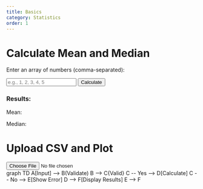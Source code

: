 ```yaml
---
title: Basics
category: Statistics
order: 1
---
```


# Calculate Mean and Median

Enter an array of numbers (comma-separated):

<input type="text" id="numberInput" placeholder="e.g., 1, 2, 3, 4, 5">
<button onclick="calculateStats()">Calculate</button>

<h3>Results:</h3>
<p>Mean: <span id="meanResult"></span></p>
<p>Median: <span id="medianResult"></span></p>


<h1>Upload CSV and Plot</h1>
<input type="file" id="fileInput" accept=".csv" />
<div id="plot"></div>
<script src="{{ site.baseurl }}/scripts/fileUpload.js"></script>
    
<!-- Include Lodash from CDN -->
<script src="https://cdn.jsdelivr.net/npm/lodash@4.17.21/lodash.min.js"></script>
<script src="https://cdn.plot.ly/plotly-latest.min.js"></script>

<script>
  function calculateStats() {
    const input = document.getElementById('numberInput').value;
    const numbers = _.compact(input.split(',').map(Number));

    if (numbers.length === 0) {
      alert('Please enter valid numbers.');
      return;
    }

    const mean = _.mean(numbers);
    const median = calculateMedian(numbers);

    document.getElementById('meanResult').textContent = mean.toFixed(2);
    document.getElementById('medianResult').textContent = median.toFixed(2);
  }

  function calculateMedian(numbers) {
    numbers.sort((a, b) => a - b);
    const mid = Math.floor(numbers.length / 2);

    if (numbers.length % 2 === 0) {
      return (numbers[mid - 1] + numbers[mid]) / 2;
    } else {
      return numbers[mid];
    }
  }
</script>

<div class="mermaid">
graph TD
  A[Input] --> B(Validate)
  B --> C{Valid}
  C -- Yes --> D[Calculate]
  C -- No --> E[Show Error]
  D --> F[Display Results]
  E --> F
</div>
